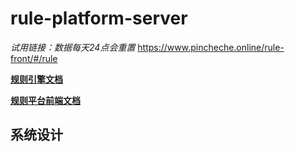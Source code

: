 # rule-platform-server

*试用链接：数据每天24点会重置* https://www.pincheche.online/rule-front/#/rule

**[规则引擎文档](https://github.com/zjb-it/rule-engine/blob/master/README.md)**

**[规则平台前端文档](https://github.com/zjb-it/rule-platform-front/blob/master/README.md)**

## 系统设计


